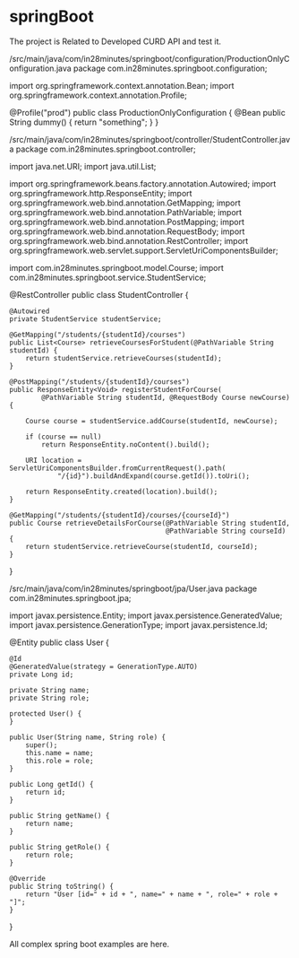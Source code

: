 # springBoot
The project is Related to Developed CURD API and test it.


/src/main/java/com/in28minutes/springboot/configuration/ProductionOnlyConfiguration.java
package com.in28minutes.springboot.configuration;

import org.springframework.context.annotation.Bean;
import org.springframework.context.annotation.Profile;

@Profile("prod")
public class ProductionOnlyConfiguration {
    @Bean
    public String dummy() {
        return "something";
    }
}





/src/main/java/com/in28minutes/springboot/controller/StudentController.java
package com.in28minutes.springboot.controller;

import java.net.URI;
import java.util.List;

import org.springframework.beans.factory.annotation.Autowired;
import org.springframework.http.ResponseEntity;
import org.springframework.web.bind.annotation.GetMapping;
import org.springframework.web.bind.annotation.PathVariable;
import org.springframework.web.bind.annotation.PostMapping;
import org.springframework.web.bind.annotation.RequestBody;
import org.springframework.web.bind.annotation.RestController;
import org.springframework.web.servlet.support.ServletUriComponentsBuilder;

import com.in28minutes.springboot.model.Course;
import com.in28minutes.springboot.service.StudentService;

@RestController
public class StudentController {

    @Autowired
    private StudentService studentService;

    @GetMapping("/students/{studentId}/courses")
    public List<Course> retrieveCoursesForStudent(@PathVariable String studentId) {
        return studentService.retrieveCourses(studentId);
    }

    @PostMapping("/students/{studentId}/courses")
    public ResponseEntity<Void> registerStudentForCourse(
            @PathVariable String studentId, @RequestBody Course newCourse) {

        Course course = studentService.addCourse(studentId, newCourse);

        if (course == null)
            return ResponseEntity.noContent().build();

        URI location = ServletUriComponentsBuilder.fromCurrentRequest().path(
                "/{id}").buildAndExpand(course.getId()).toUri();

        return ResponseEntity.created(location).build();
    }

    @GetMapping("/students/{studentId}/courses/{courseId}")
    public Course retrieveDetailsForCourse(@PathVariable String studentId,
                                           @PathVariable String courseId) {
        return studentService.retrieveCourse(studentId, courseId);
    }

}







/src/main/java/com/in28minutes/springboot/jpa/User.java
package com.in28minutes.springboot.jpa;

import javax.persistence.Entity;
import javax.persistence.GeneratedValue;
import javax.persistence.GenerationType;
import javax.persistence.Id;

@Entity
public class User {

    @Id
    @GeneratedValue(strategy = GenerationType.AUTO)
    private Long id;

    private String name;
    private String role;

    protected User() {
    }

    public User(String name, String role) {
        super();
        this.name = name;
        this.role = role;
    }

    public Long getId() {
        return id;
    }

    public String getName() {
        return name;
    }

    public String getRole() {
        return role;
    }

    @Override
    public String toString() {
        return "User [id=" + id + ", name=" + name + ", role=" + role + "]";
    }

}




All complex spring boot examples are here.
